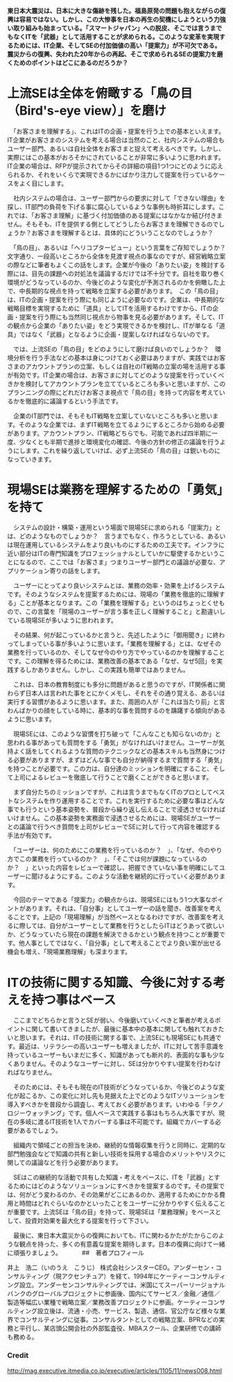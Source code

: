 #### 東日本大震災は、日本に大きな傷跡を残した。福島原発の問題も抱えながらの復興は容易ではない。しかし、この大惨事を日本の再生の契機にしようという力強い取り組みも始まっている。「スマートジャパン」への脱皮、そこでは言うまでもなくITを「武器」として活用することが求められる。このような変革を実現するためには、IT企業、そしてSEの付加価値の高い「提案力」が不可欠である。震災からの復興、失われた20年からの再起、そこで求められるSEの提案力を磨くためのポイントはどこにあるのだろうか？

# 上流SEは全体を俯瞰する「鳥の目（Bird's-eye view）」を磨け

　「お客さまを理解する」、これはITの企画・提案を行う上での基本といえます。IT企業がお客さまのシステムを考える場合は当然のこと、社内システムの場合もユーザー部門、あるいは自社全体をお客さまと捉えて考えるべきです。しかし、実際にはこの基本がおろそかにされていることが非常に多いように思われます。IT企業の場合は、RFPが提示されてからその詳細の項目1つ1つにどのように応えられるか、それをいくらで実現できるかにばかり注力して提案を行っているケースをよく目にします。

　社内システムの場合は、ユーザー部門からの要求に対して「できない理由」を探し、IT部門の負荷を下げる事に腐心しているような事例も時折耳にします。これでは、「お客さま理解」に基づく付加価値のある提案にはなかなか結び付きません。そもそも、ITを提供する側としてどうしたらお客さまを理解できるのでしょうか？お客さまを理解するとは、具体的にどういうことなのでしょうか？

　「鳥の目」、あるいは「ヘリコプタービュー」という言葉をご存知でしょうか？　文字通り、一段高いところから全体を見渡す視点の事なのですが、経営戦略立案の際などに筆者もよくこの話をします。企業が今後の「ありたい姿」を検討する際には、目先の課題への対処法を議論するだけでは不十分です。自社を取り巻く環境がどうなっているのか、今後どのような変化が予測されるのかを俯瞰した上で、中長期的な視点を持って戦略を立案する必要があります。　この「鳥の目」は、ITの企画・提案を行う際にも同じように必要なのです。企業は、中長期的な戦略目標を実現するために「道具」としてITを活用するわけですから、ITの企画・提案を行う際にも当然同じ視点から物事を見る必要があります。そして、ITの観点から企業の「ありたい姿」をどう実現できるかを検討し、ITが単なる「道具」ではなく「武器」となるように企画・提案しなければならないのです。

　では、上流SEの「鳥の目」をどのようにして磨けば良いのでしょうか？　環境分析を行う手法などの基本は身につけておく必要はありますが、実践ではお客さまのアカウントプランの立案、もしくは自社のIT戦略の立案の場を活用する事が有効です。IT企業の場合は、お客さまに対してどのような提案を行っていくべきかを検討してアカウントプランを立てているところも多いと思いますが、このプランニングの際にどれだけお客さま視点で「鳥の目」を持って内容を考えているかを徹底的に議論するという手法です。

　企業のIT部門では、そもそもIT戦略を立案していないところも多いと思います。そのような企業では、まずIT戦略を立てるようにするところから始める必要があります。アカウントプラン、IT戦略どちらでも、可能であれば四半期に一度、少なくとも半期で進捗と環境変化の確認、今後の方針の修正の議論を行うようにします。これを繰り返していけば、必ず上流SEの「鳥の目」は鋭いものになっていきます。
　
# 現場SEは業務を理解するための「勇気」を持て

　システムの設計・構築・運用という場面で現場SEに求められる「提案力」とは、どのようなものでしょうか？　言うまでもなく、作ろうとしている、あるいは現在運用しているシステムをより良いものにするための工夫です。インフラに近い部分はITの専門知識をプロフェッショナルとしていかに駆使するかということになるので、ここでは「お客さま」つまりユーザー部門との議論が必要な、アプリケーション寄りの話をします。

　ユーザーにとってより良いシステムとは、業務の効率・効果を上げるシステムです。そのようなシステムを提案するためには、現場の「業務を徹底的に理解する」ことが基本となります。この「業務を理解する」というのはちょっとくせもので、この言葉を「現場のユーザーが言う事を正しく理解すること」と勘違いしている現場SEが多いように思われます。

　その結果、何が起こっているかと言うと、先述したように「御用聞き」に終わってしまっている事が多いように思います。「業務を理解する」とは、なぜその業務を行っているのか、そしてなぜ今のやり方でやっているのかを理解することです。この理解を得るためには、業務改善の基本である「なぜ、なぜ5回」を実践するしかありません。しかし、この実践も簡単ではありません。

　これは、日本の教育制度にも多分に問題があると思うのですが、IT関係者に関わらず日本人は言われた事をとにかくメモし、それをその通り覚える、あるいは実行する習慣があるように思います。また、周囲の人が「これは当たり前」と言わんばかりの顔をしている時に、基本的な事を質問するのを躊躇する傾向があるように思います。

　現場SEには、このような習慣を打ち破って「こんなことも知らないのか」と思われる事があっても質問をする「勇気」がなければいけません。ユーザーが気持よく話をしてくれるような質問のテクニックなどの基本スキルも当然身につける必要がありますが、まずはどんな事でも自分が納得するまで質問する「勇気」を持つことが必要です。この力は、自分達のミッションを明確にすること、そして上司によるレビューを徹底して行うことで磨くことができると思います。

　まず自分たちのミッションですが、これは言うまでもなくITのプロとしてベストなシステムを作り運用することです。これを実行するために必要な事はどんな事でも行うという基本姿勢を、普段から繰り返し伝えることで浸透させなければいけません。この基本姿勢を実務面で浸透させるためには、現場SEがユーザーとの議論で行うべき質問を上司がレビューでSEに対して行って内容を確認する手法が有効です。

　「ユーザーは、何のためにこの業務を行っているのか？　」、「なぜ、今のやり方でこの業務を行っているのか？　」、「そこでは何が課題になっているのか？　」といった内容をレビューで確認し、把握できていない事を明確にしてユーザーに聞けるようにする。このような活動を継続的に行っていく必要があります。

　今回のテーマである「提案力」の観点からは、現場SEにはもう1つ大事なポイントがあります。それは、「自分事」としてユーザーの話を聞き、改善案を考えることです。上記の「現場理解」が当然ベースとなるわけですが、改善案を考えるに際しては、自分がユーザーとして業務を行うとしたらITはどうあって欲しいか、どうなっていたら現在の課題を解決できるかという観点を持つことが重要です。他人事としてではなく、「自分事」として考えることでより良い案が出せる機会も増え、「現場業務理解」も深まります。
　
# ITの技術に関する知識、今後に対する考えを持つ事はベース

　ここまでどちらかと言うとSEが弱い、今後磨いていくべきと筆者が考えるポイントに関して書いてきましたが、最後に基本中の基本に関しても触れておきたいと思います。それは、ITの技術に関する事で、上流SEにも現場SEにも共通です。最近は、リテラシーの高いユーザーも増えましたが、ITに対して苦手意識を持っているユーザーもいまだに多く、知識があっても断片的、表面的な事も少なくありません。そのようなユーザーに対し、SEは分かりやすい提案を行わなければなりません。

　そのためには、そもそも現在のIT技術がどうなっているか、今後どのような変化が起こるか、この変化に対し先も見据えた上でどのようなITソリューションを導入すべきかを普段から調査し、考えておく必要があります。いわゆる「テクノロジーウォッチング」です。個人ベースで実践する事はもちろん大事ですが、現在の多岐に渡るIT技術を1人でカバーする事は不可能です。組織でカバーする必要があるでしょう。

　組織内で領域ごとの担当を決め、継続的な情報収集を行うと同時に、定期的な部門勉強会などで知識の共有と新しい技術を採用する場合のメリットやリスクに関しての議論などを行う必要があります。

　SEはこの継続的な活動で共有した知識・考えをベースに、ITを「武器」とするためにはどのようなソリューションにすべきかを提案するのです。その提案では、何がどう変わるのか、その効果がどこにあるのか、適用するためにかかる費用と時間はどれぐらいなのかといったことをユーザーに分かりやすく伝えることが重要です。上流SEは「鳥の目」を持って、現場SEは「業務理解」をベースとして、投資対効果を最大化する提案を行って下さい。

　最後に、東日本大震災からの復興においても、ITに関わるかたがたからこのような観点を持った、多くの有意義な提案を期待します。日本の復興に向けて一緒に頑張りましょう。　
　
　
##　著者プロフィール

井上　浩二（いのうえ　こうじ）
株式会社シンスターCEO。アンダーセン・コンサルティング（現アクセンチュア）を経て、1994年にケーティーコンサルティング設立。アンダーセンコンサルティングでは、米国にてスーパーリージョナルバンクのグローバルプロジェクトに参画後、国内にてサービス／金融／通信／製造等幅広い業種で戦略立案／業務改善プロジェクトに参画。ケーティーコンサルティング設立後は、流通・小売、サービス、製造、通信、官公庁など様々な業界でコンサルティングに従事。コンサルタントとしての戦略立案、BPRなどの実務と平行し、某店頭公開会社の外部監査役、MBAスクール、企業研修での講師も務める。

### Credit
http://mag.executive.itmedia.co.jp/executive/articles/1105/11/news008.html
